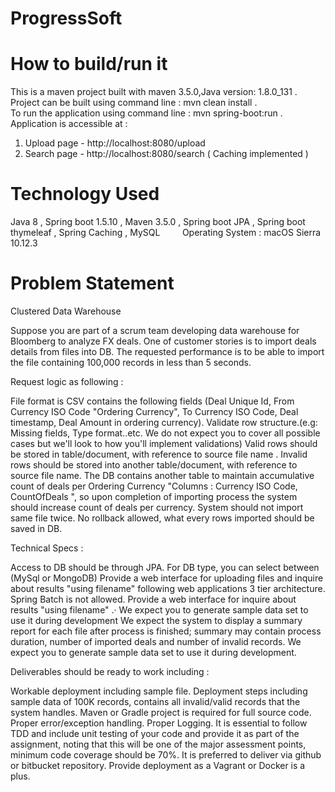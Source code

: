 # ProgressSoft

# How to build/run it

This is a maven project built with maven 3.5.0,Java version: 1.8.0_131  .  
Project can be built using command line : mvn clean install  .   
To run the application using command line : mvn spring-boot:run .  
Application is accessible at :  
1. Upload page - http://localhost:8080/upload
2. Search page - http://localhost:8080/search  ( Caching implemented )

# Technology Used

Java 8 , Spring boot 1.5.10 , Maven 3.5.0 , Spring boot JPA  , Spring boot thymeleaf , Spring Caching , MySQL           
Operating System : macOS Sierra 10.12.3

# Problem Statement

Clustered Data Warehouse

Suppose you are part of a scrum team developing data warehouse for Bloomberg to analyze FX deals. One of customer stories is to import deals details from files into DB. The requested performance is to be able to import the file containing 100,000 records in less than 5 seconds.


Request logic as following :

File format is CSV contains the following fields (Deal Unique Id, From Currency ISO Code "Ordering Currency", To Currency ISO Code, Deal timestamp, Deal Amount in ordering currency).
Validate row structure.(e.g: Missing fields, Type format..etc. We do not expect you to cover all possible cases but we'll look to how you'll implement validations)
Valid rows should be stored in table/document, with reference to source file name .
Invalid rows should be stored into another table/document, with reference to source file name.
The DB contains another table to maintain accumulative count of deals per Ordering Currency "Columns : Currency ISO Code, CountOfDeals ", so upon completion of importing process the system should increase count of deals per currency.
System should not import same file twice.
No rollback allowed, what every rows imported should be saved in DB.

Technical Specs :

Access to DB should be through JPA.
For DB type, you can select between (MySql or MongoDB)
Provide a web interface for uploading files and inquire about results "using filename" following web applications 3 tier architecture. Spring Batch is not allowed.
Provide a web interface for inquire about results "using filename" .·
We expect you to generate sample data set to use it during development
We expect the system to display a summary report for each file after process is finished; summary may contain process duration, number of imported deals and number of invalid records.
We expect you to generate sample data set to use it during development. 

Deliverables should be ready to work including :

Workable deployment including sample file.
Deployment steps including sample data of 100K records, contains all invalid/valid records that the system handles.
Maven or Gradle project is required for full source code.
Proper error/exception handling.
Proper Logging.
It is essential to follow TDD and include unit testing of your code and provide it as part of the assignment, noting that this will be one of the major assessment points, minimum code coverage should be 70%.
It is preferred to deliver via github or bitbucket repository.
Provide deployment as a Vagrant or Docker is a plus.


